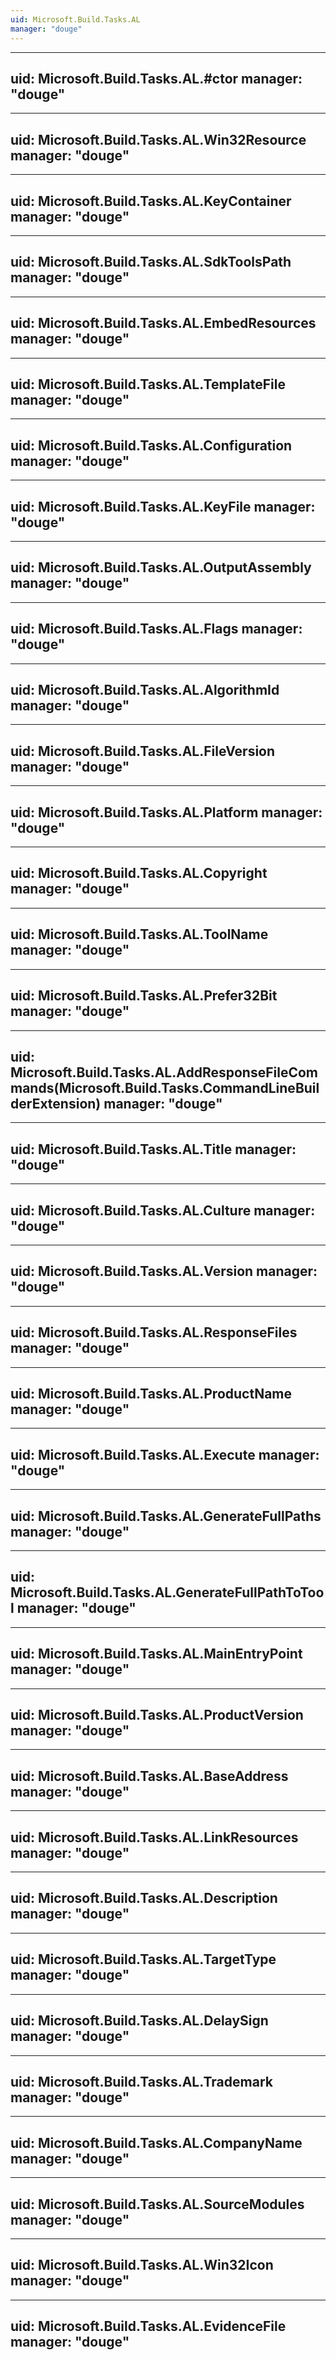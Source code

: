 ```yaml
---
uid: Microsoft.Build.Tasks.AL
manager: "douge"
---
```


---
uid: Microsoft.Build.Tasks.AL.#ctor
manager: "douge"
---

---
uid: Microsoft.Build.Tasks.AL.Win32Resource
manager: "douge"
---

---
uid: Microsoft.Build.Tasks.AL.KeyContainer
manager: "douge"
---

---
uid: Microsoft.Build.Tasks.AL.SdkToolsPath
manager: "douge"
---

---
uid: Microsoft.Build.Tasks.AL.EmbedResources
manager: "douge"
---

---
uid: Microsoft.Build.Tasks.AL.TemplateFile
manager: "douge"
---

---
uid: Microsoft.Build.Tasks.AL.Configuration
manager: "douge"
---

---
uid: Microsoft.Build.Tasks.AL.KeyFile
manager: "douge"
---

---
uid: Microsoft.Build.Tasks.AL.OutputAssembly
manager: "douge"
---

---
uid: Microsoft.Build.Tasks.AL.Flags
manager: "douge"
---

---
uid: Microsoft.Build.Tasks.AL.AlgorithmId
manager: "douge"
---

---
uid: Microsoft.Build.Tasks.AL.FileVersion
manager: "douge"
---

---
uid: Microsoft.Build.Tasks.AL.Platform
manager: "douge"
---

---
uid: Microsoft.Build.Tasks.AL.Copyright
manager: "douge"
---

---
uid: Microsoft.Build.Tasks.AL.ToolName
manager: "douge"
---

---
uid: Microsoft.Build.Tasks.AL.Prefer32Bit
manager: "douge"
---

---
uid: Microsoft.Build.Tasks.AL.AddResponseFileCommands(Microsoft.Build.Tasks.CommandLineBuilderExtension)
manager: "douge"
---

---
uid: Microsoft.Build.Tasks.AL.Title
manager: "douge"
---

---
uid: Microsoft.Build.Tasks.AL.Culture
manager: "douge"
---

---
uid: Microsoft.Build.Tasks.AL.Version
manager: "douge"
---

---
uid: Microsoft.Build.Tasks.AL.ResponseFiles
manager: "douge"
---

---
uid: Microsoft.Build.Tasks.AL.ProductName
manager: "douge"
---

---
uid: Microsoft.Build.Tasks.AL.Execute
manager: "douge"
---

---
uid: Microsoft.Build.Tasks.AL.GenerateFullPaths
manager: "douge"
---

---
uid: Microsoft.Build.Tasks.AL.GenerateFullPathToTool
manager: "douge"
---

---
uid: Microsoft.Build.Tasks.AL.MainEntryPoint
manager: "douge"
---

---
uid: Microsoft.Build.Tasks.AL.ProductVersion
manager: "douge"
---

---
uid: Microsoft.Build.Tasks.AL.BaseAddress
manager: "douge"
---

---
uid: Microsoft.Build.Tasks.AL.LinkResources
manager: "douge"
---

---
uid: Microsoft.Build.Tasks.AL.Description
manager: "douge"
---

---
uid: Microsoft.Build.Tasks.AL.TargetType
manager: "douge"
---

---
uid: Microsoft.Build.Tasks.AL.DelaySign
manager: "douge"
---

---
uid: Microsoft.Build.Tasks.AL.Trademark
manager: "douge"
---

---
uid: Microsoft.Build.Tasks.AL.CompanyName
manager: "douge"
---

---
uid: Microsoft.Build.Tasks.AL.SourceModules
manager: "douge"
---

---
uid: Microsoft.Build.Tasks.AL.Win32Icon
manager: "douge"
---

---
uid: Microsoft.Build.Tasks.AL.EvidenceFile
manager: "douge"
---
